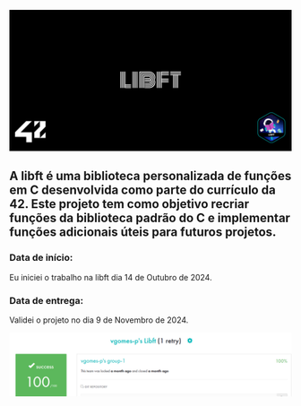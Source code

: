 ![cover](assets/cover-libft.png)
## A libft é uma biblioteca personalizada de funções em C desenvolvida como parte do currículo da 42. Este projeto tem como objetivo recriar funções da biblioteca padrão do C e implementar funções adicionais úteis para futuros projetos.

### Data de início:
Eu iniciei o trabalho na libft dia 14 de Outubro de 2024.
### Data de entrega:
Validei o projeto no dia 9 de Novembro de 2024.

![print_intra](assets/libft.png)
